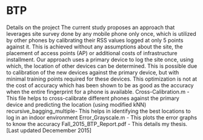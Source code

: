 # BTP
Details on the project
The current study proposes an approach that leverages site survey done by any mobile phone only once, 
which is utilized by other phones by calibrating their RSS values logged at only 5 points against it. 
This is achieved without any assumptions about the site, the placement of access points (AP) or additional costs of 
infrastructure installment.
Our approach uses a primary device to log the site once, using which, the location of other devices can be determined. 
This is possible due to calibration of the new devices against the primary device, but with minimal training points required 
for these devices.
This optimization is not at the cost of accuracy which has been shown to be as good as the accuracy when the entire fingerprint 
for a phone is available. 
Cross-Calibration.m - This file helps to cross-calibrate different phones against the primary device and predicting the location
(using modified kNN)
recursive_bagging_multiple-  This helps in identifying the best locations to log in an indoor environment
Error_Grayscale.m - This plots the error graphs to know the accuracy
Fall_2015_BTP_Report.pdf - This details my thesis. [Last updated Decemember 2015]
